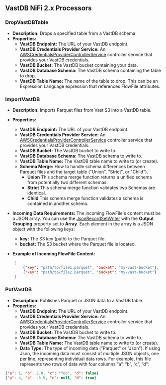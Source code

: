 ## VastDB NiFi 2.x Processors

### DropVastDBTable
   * **Description:** Drops a specified table from a VastDB schema.
   * **Properties:**
     * **VastDB Endpoint:** The URL of your VastDB endpoint.
     * **VastDB Credentials Provider Service:** An [AWSCredentialsProviderControllerService](https://nifi.apache.org/docs/nifi-docs/components/org.apache.nifi/nifi-aws-nar/2.0.0-M4/org.apache.nifi.processors.aws.credentials.provider.service.AWSCredentialsProviderControllerService/index.html) controller service that provides your VastDB credentials.
     * **VastDB Bucket:** The VastDB bucket containing your data.
     * **VastDB Database Schema:** The VastDB schema containing the table to drop.
     * **VastDB Table Name:** The name of the table to drop. This can be an Expression Language expression that references FlowFile attributes.

### **ImportVastDB**
   * **Description:** Imports Parquet files from Vast S3 into a VastDB table.
   * **Properties:**
     * **VastDB Endpoint:** The URL of your VastDB endpoint.
     * **VastDB Credentials Provider Service:** An [AWSCredentialsProviderControllerService](https://nifi.apache.org/docs/nifi-docs/components/org.apache.nifi/nifi-aws-nar/2.0.0-M4/org.apache.nifi.processors.aws.credentials.provider.service.AWSCredentialsProviderControllerService/index.html) controller service that provides your VastDB credentials.
     * **VastDB Bucket:** The VastDB bucket to write to.
     * **VastDB Database Schema:** The VastDB schema to write to.
     * **VastDB Table Name:** The VastDB table name to write to (or create).
     * **Schema Merge:**  How to handle schema differences between Parquet files and the target table ("Union", "Strict", or "Child").
        * **Union** This schema merge function returns a unified schema from potentially two different schemas.
        * **Strict** This schema merge function validates two Schemas are identical.
        * **Child** This schema merge function validates a schema is contained in another schema.
   * **Incoming Data Requirements:** The incoming FlowFile's content must be a JSON array. You can use the [JsonRecordSetWriter](https://nifi.apache.org/docs/nifi-docs/components/org.apache.nifi/nifi-record-serialization-services-nar/2.0.0-M4/org.apache.nifi.json.JsonRecordSetWriter/index.html) with the **Output Grouping** property set to **Array**. Each element in the array is a JSON object with the following keys:
        * **key:** The S3 key (path) to the Parquet file.
        * **bucket:** The S3 bucket where the Parquet file is located.
	
    
   * **Example of Incoming FlowFile Content:**
```json
    [
        {"key": "path/to/file1.parquet", "bucket": "my-vast-bucket"},
        {"key": "path/to/file2.parquet", "bucket": "my-vast-bucket"}
    ]
```

### **PutVastDB**
   * **Description:** Publishes Parquet or JSON data to a VastDB table.
   * **Properties:**
     * **VastDB Endpoint:** The URL of your VastDB endpoint.
     * **VastDB Credentials Provider Service:** An [AWSCredentialsProviderControllerService](https://nifi.apache.org/docs/nifi-docs/components/org.apache.nifi/nifi-aws-nar/2.0.0-M4/org.apache.nifi.processors.aws.credentials.provider.service.AWSCredentialsProviderControllerService/index.html) controller service that provides your VastDB credentials.
     * **VastDB Bucket:** The VastDB bucket to write to.
     * **VastDB Database Schema:** The VastDB schema to write to.
     * **VastDB Table Name:** The VastDB table name to write to (or create).
     * **Data Type:**  The type of incoming data ("Parquet" or "Json").  If using Json, the incoming data must consist of multiple JSON objects, one per line, representing individual data rows. For example, this file represents two rows of data with four columns “a”, “b”, “c”, “d”:

```json
{"a": 1, "b": 2.0, "c": "foo", "d": false}
{"a": 4, "b": -5.5, "c": null, "d": true}
```
